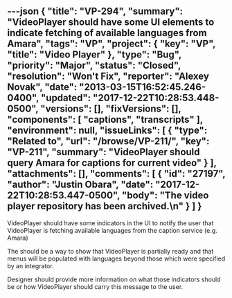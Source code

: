 ---json
{
  "title": "VP-294",
  "summary": "VideoPlayer should have some UI elements to indicate fetching of available languages from Amara",
  "tags": "VP",
  "project": {
    "key": "VP",
    "title": "Video Player"
  },
  "type": "Bug",
  "priority": "Major",
  "status": "Closed",
  "resolution": "Won't Fix",
  "reporter": "Alexey Novak",
  "date": "2013-03-15T16:52:45.246-0400",
  "updated": "2017-12-22T10:28:53.448-0500",
  "versions": [],
  "fixVersions": [],
  "components": [
    "captions",
    "transcripts"
  ],
  "environment": null,
  "issueLinks": [
    {
      "type": "Related to",
      "url": "/browse/VP-211/",
      "key": "VP-211",
      "summary": "VideoPlayer should query Amara for captions for current video"
    }
  ],
  "attachments": [],
  "comments": [
    {
      "id": "27197",
      "author": "Justin Obara",
      "date": "2017-12-22T10:28:53.447-0500",
      "body": "The video player repository has been archived.\n"
    }
  ]
}
---
VideoPlayer should have some indicators in the UI to notify the user that VideoPlayer is fetching available languages from the caption service (e.g. Amara)

The should be a way to show that VideoPlayer is partially ready and that menus will be populated with languages beyond those which were specified by an integrator.

Designer should provide more information on what those indicators should be or how VideoPlayer should carry this message to the user.

        
